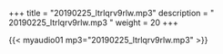 +++
title = "20190225_ltrlqrv9rlw.mp3"
description = " 20190225_ltrlqrv9rlw.mp3 "
weight = 20
+++

{{< myaudio01 mp3="20190225_ltrlqrv9rlw.mp3" >}}


